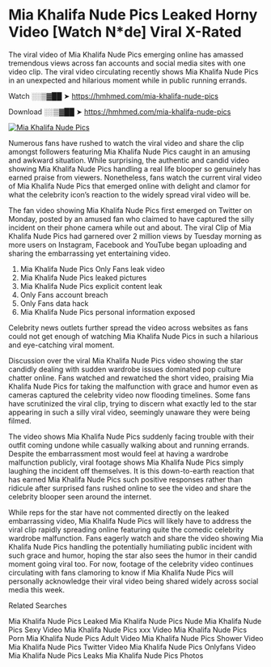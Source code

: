 ﻿# Mia Khalifa Nude Pics Leaked Horny Video [Watch N*de] Viral X-Rated

The viral video of ﻿Mia Khalifa Nude Pics emerging online has amassed tremendous views across fan accounts and social media sites with one video clip. The viral video circulating recently shows ﻿Mia Khalifa Nude Pics in an unexpected and hilarious moment while in public running errands. 

Watch ░░▒▓██ ➤ https://hmhmed.com/mia-khalifa-nude-pics

Download ░░▒▓██ ➤ https://hmhmed.com/mia-khalifa-nude-pics

[![Mia Khalifa Nude Pics](https://i.imgur.com/dJHk4Zq.gif)](https://hmhmed.com/mia-khalifa-nude-pics)

Numerous fans have rushed to watch the viral video and share the clip amongst followers featuring ﻿Mia Khalifa Nude Pics caught in an amusing and awkward situation. While surprising, the authentic and candid video showing ﻿Mia Khalifa Nude Pics handling a real life blooper so genuinely has earned praise from viewers. Nonetheless, fans watch the current viral video of ﻿Mia Khalifa Nude Pics that emerged online with delight and clamor for what the celebrity icon’s reaction to the widely spread viral video will be.

The fan video showing ﻿Mia Khalifa Nude Pics first emerged on Twitter on Monday, posted by an amused fan who claimed to have captured the silly incident on their phone camera while out and about. The viral Clip of ﻿Mia Khalifa Nude Pics had garnered over 2 million views by Tuesday morning as more users on Instagram, Facebook and YouTube began uploading and sharing the embarrassing yet entertaining video. 

1. ﻿Mia Khalifa Nude Pics Only Fans leak video
2. ﻿Mia Khalifa Nude Pics leaked pictures
3. ﻿Mia Khalifa Nude Pics explicit content leak
4. Only Fans account breach
5. Only Fans data hack
6. ﻿Mia Khalifa Nude Pics personal information exposed

Celebrity news outlets further spread the video across websites as fans could not get enough of watching ﻿Mia Khalifa Nude Pics in such a hilarious and eye-catching viral moment. 

Discussion over the viral ﻿Mia Khalifa Nude Pics video showing the star candidly dealing with sudden wardrobe issues dominated pop culture chatter online. Fans watched and rewatched the short video, praising ﻿Mia Khalifa Nude Pics for taking the malfunction with grace and humor even as cameras captured the celebrity video now flooding timelines. Some fans have scrutinized the viral clip, trying to discern what exactly led to the star appearing in such a silly viral video, seemingly unaware they were being filmed.

The video shows ﻿Mia Khalifa Nude Pics suddenly facing trouble with their outfit coming undone while casually walking about and running errands. Despite the embarrassment most would feel at having a wardrobe malfunction publicly, viral footage shows ﻿Mia Khalifa Nude Pics simply laughing the incident off themselves. It is this down-to-earth reaction that has earned ﻿Mia Khalifa Nude Pics such positive responses rather than ridicule after surprised fans rushed online to see the video and share the celebrity blooper seen around the internet.  

While reps for the star have not commented directly on the leaked embarrassing video, ﻿Mia Khalifa Nude Pics will likely have to address the viral clip rapidly spreading online featuring quite the comedic celebrity wardrobe malfunction. Fans eagerly watch and share the video showing ﻿Mia Khalifa Nude Pics handling the potentially humiliating public incident with such grace and humor, hoping the star also sees the humor in their candid moment going viral too. For now, footage of the celebrity video continues circulating with fans clamoring to know if ﻿Mia Khalifa Nude Pics will personally acknowledge their viral video being shared widely across social media this week.

Related Searches

﻿Mia Khalifa Nude Pics Leaked
﻿Mia Khalifa Nude Pics Nude
﻿Mia Khalifa Nude Pics Sexy Video
﻿Mia Khalifa Nude Pics xxx Video
﻿Mia Khalifa Nude Pics Porn
﻿Mia Khalifa Nude Pics Adult Video
﻿Mia Khalifa Nude Pics Shower Video
﻿Mia Khalifa Nude Pics Twitter Video
﻿Mia Khalifa Nude Pics Onlyfans Video
﻿Mia Khalifa Nude Pics Leaks
﻿Mia Khalifa Nude Pics Photos